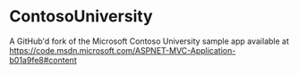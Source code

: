 # ContosoUniversity
A GitHub'd fork of the Microsoft Contoso University sample app available at https://code.msdn.microsoft.com/ASPNET-MVC-Application-b01a9fe8#content
